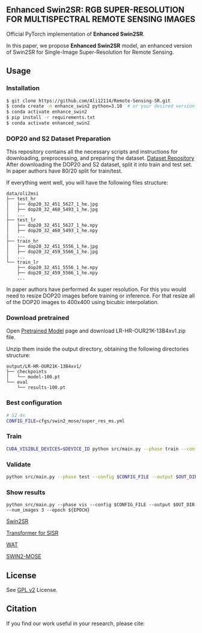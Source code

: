 ## Enhanced Swin2SR: RGB SUPER-RESOLUTION FOR MULTISPECTRAL REMOTE SENSING IMAGES

Official PyTorch implementation of **Enhanced Swin2SR**.

In this paper, we propose **Enhanced Swin2SR** model, an enhanced version of Swin2SR for
Single-Image Super-Resolution for Remote Sensing.

## Usage

### Installation

```bash
$ git clone https://github.com/Ali12114/Remote-Sensing-SR.git
$ conda create -n enhance_swin2 python=3.10  # or your desired version
$ conda activate enhance_swin2
$ pip install -r requirements.txt
$ conda activate enhanced_swin2
```

### DOP20 and S2 Dataset Preparation

This repository contains all the necessary scripts and instructions for downloading, preprocessing, and preparing the dataset. [Dataset Repository](https://github.com/fabianstahl/SR_Double_Dataset)
After downloading the DOP20 and S2 dataset, split it into train and test set. In paper authors have 80/20 split for train/test.

If everything went well, you will have the following files structure:

```
data/oli2msi
├── test_hr
│   ├── dop20_32_451_5627_1_he.jpg
│   ├── dop20_32_460_5493_1_he.jpg
|   ...
├── test_lr
│   ├── dop20_32_451_5627_1_he.npy
│   ├── dop20_32_460_5493_1_he.npy
|   ...
├── train_hr
│   ├── dop20_32_451_5556_1_he.jpg
│   ├── dop20_32_459_5566_1_he.jpg
|   ...
└── train_lr
    ├── dop20_32_451_5556_1_he.npy
    ├── dop20_32_459_5566_1_he.npy
    ...
```

In paper authors have performed 4x super resolution. For this you would need to resize DOP20 images before training or inference. For that resize all of the DOP20 images to 400x400 using bicubic interpolation.

### Download pretrained

Open
[Pretrained Model](https://drive.google.com/file/d/1CLGX83VMxGHINp__08E1kWVXGd6K3WDi/view?usp=sharing)
page and download LR-HR-OUR21K-13B4xv1.zip file.

Unzip them inside the output directory, obtaining the following directories
structure:


```
output/LR-HR-OUR21K-13B4xv1/
├── checkpoints
│   └── model-100.pt
└── eval
    └── results-100.pt
```

### Best configuration

```bash
# S2 4x
CONFIG_FILE=cfgs/swin2_mose/super_res_ms.yml
```

### Train

```bash
CUDA_VISIBLE_DEVICES=$DEVICE_ID python src/main.py --phase train --config $CONFIG_FILE --output $OUT_DIR --epochs ${EPOCH} --epoch -1
```

### Validate

```bash
python src/main.py --phase test --config $CONFIG_FILE --output $OUT_DIR --batch_size 32 --epoch ${EPOCH}
```

### Show results

```
python src/main.py --phase vis --config $CONFIG_FILE --output $OUT_DIR --num_images 3 --epoch ${EPOCH}
```

[Swin2SR](https://link.springer.com/chapter/10.1007/978-3-031-25063-7_42)  

[Transformer for SISR](https://github.com/luissen/ESRT)

[WAT](https://github.com/mandalinadagi/Wavelettention)

[SWIN2-MOSE](https://github.com/IMPLabUniPr/swin2-mose)
## License

See [GPL v2](./LICENSE) License.

## Citation

If you find our work useful in your research, please cite:

```

```
